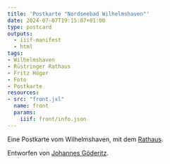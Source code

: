 ```yaml
---
title: 'Postkarte "Nordseebad Wilhelmshaven"'
date: 2024-07-07T19:15:07+01:00
type: postcard
outputs:
  - iiif-manifest
  - html
tags:
- Wilhelmshaven
- Rüstringer Rathaus
- Fritz Höger
- Foto
- Postkarte
resources:
- src: "front.jxl"
  name: front
  params:
    iiif: front/info.json
---
```


Eine Postkarte vom Wilhelmshaven, mit dem [Rathaus](https://de.wikipedia.org/wiki/Rathaus_Wilhelmshaven).

<!--more-->
Entworfen von [Johannes Göderitz](/tags/Fritz-Höger).
